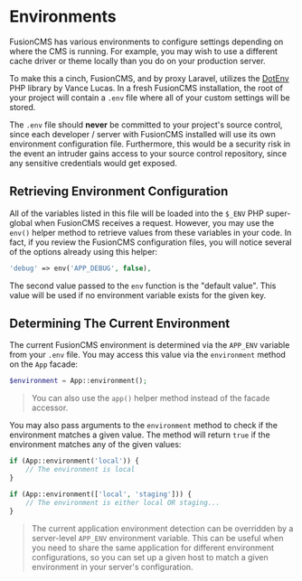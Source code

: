 # Environments
FusionCMS has various environments to configure settings depending on where the CMS is running. For example, you may wish to use a different cache driver or theme locally than you do on your production server.

To make this a cinch, FusionCMS, and by proxy Laravel, utilizes the [DotEnv](https://github.com/vlucas/phpdotenv) PHP library by Vance Lucas. In a fresh FusionCMS installation, the root of your project will contain a `.env` file where all of your custom settings will be stored.

The `.env` file should **never** be committed to your project's source control, since each developer / server with FusionCMS installed will use its own environment configuration file. Furthermore, this would be a security risk in the event an intruder gains access to your source control repository, since any sensitive credentials would get exposed.

## Retrieving Environment Configuration
All of the variables listed in this file will be loaded into the `$_ENV` PHP super-global when FusionCMS receives a request. However, you may use the `env()` helper method to retrieve values from these variables in your code. In fact, if you review the FusionCMS configuration files, you will notice several of the options already using this helper:

```php
'debug' => env('APP_DEBUG', false),
```

The second value passed to the `env` function is the "default value". This value will be used if no environment variable exists for the given key.

## Determining The Current Environment
The current FusionCMS environment is determined via the `APP_ENV` variable from your `.env` file. You may access this value via the `environment` method on the `App` facade:

```php
$environment = App::environment();
```

> You can also use the `app()` helper method instead of the facade accessor.

You may also pass arguments to the `environment` method to check if the environment matches a given value. The method will return `true` if the environment matches any of the given values:

```php
if (App::environment('local')) {
    // The environment is local
}

if (App::environment(['local', 'staging'])) {
    // The environment is either local OR staging...
}
```

> The current application environment detection can be overridden by a server-level `APP_ENV` environment variable. This can be useful when you need to share the same application for different environment configurations, so you can set up a given host to match a given environment in your server's configuration.
